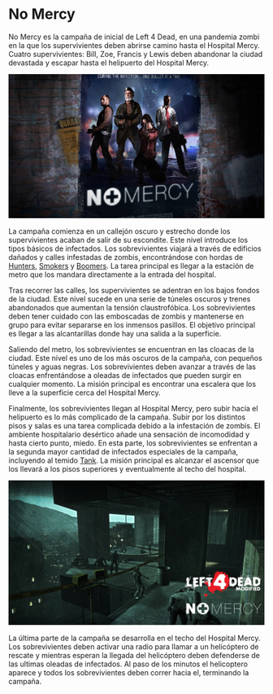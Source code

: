 # No Mercy

No Mercy es la campaña de inicial de Left 4 Dead, en una pandemia zombi en la que los supervivientes deben abrirse camino hasta el Hospital Mercy. Cuatro supervivientes: Bill, Zoe, Francis y Lewis deben abandonar la ciudad devastada y escapar hasta el helipuerto del Hospital Mercy.

![Poster](/Img/Campain/No-Mercy-Poster.jpg)

La campaña comienza en un callejón oscuro y estrecho donde los supervivientes acaban de salir de su escondite. Este nivel introduce los tipos básicos de infectados. Los sobrevivientes viajará a través de edificios dañados y calles infestadas de zombis, encontrándose con hordas de [Hunters](/blog/Hunter.md), [Smokers](/blog/Smoker.md) y [Boomers](/blog/Boomer.md). La tarea principal es llegar a la estación de metro que los mandara directamente a la entrada del hospital.

Tras recorrer las calles, los supervivientes se adentran en los bajos fondos de la ciudad. Este nivel sucede en una serie de túneles oscuros y trenes abandonados que aumentan la tensión claustrofóbica. Los sobrevivientes deben tener cuidado con las emboscadas de zombis y mantenerse en grupo para evitar separarse en los inmensos pasillos. El objetivo principal es llegar a las alcantarillas donde hay una salida a la superficie.

Saliendo del metro, los sobrevivientes se encuentran en las cloacas de la ciudad. Este nivel es uno de los más oscuros de la campaña, con pequeños túneles y aguas negras. Los sobrevivientes deben avanzar a través de las cloacas enfrentándose a oleadas de infectados que pueden surgir en cualquier momento. La misión principal es encontrar una escalera que los lleve a la superficie cerca del Hospital Mercy.

Finalmente, los sobrevivientes llegan al Hospital Mercy, pero subir hacía el helipuerto es lo más complicado de la campaña. Subir por los distintos pisos y salas es una tarea complicada debido a la infestación de zombis. El ambiente hospitalario desértico añade una sensación de incomodidad y hasta cierto punto, miedo. En esta parte, los sobrevivientes se enfrentan a la segunda mayor cantidad de infectados especiales de la campaña, incluyendo al temido [Tank](/blog/Tank.md). La misión principal es alcanzar el ascensor que los llevará a los pisos superiores y eventualmente al techo del hospital.

![Final](/Img/Campain/No-Mercy-Final.jpeg)

La última parte de la campaña se desarrolla en el techo del Hospital Mercy. Los sobrevivientes deben activar una radio para llamar a un helicóptero de rescate y mientras esperan la llegada del helicóptero deben defenderse de las ultimas oleadas de infectados. Al paso de los minutos el helicoptero aparece y todos los sobrevivientes deben correr hacia el, terminando la campaña. 